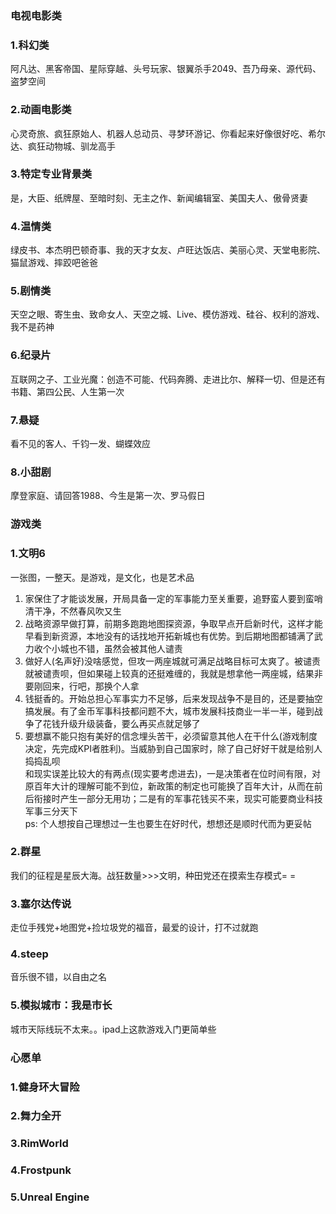 ### 电视电影类
### 1.科幻类
阿凡达、黑客帝国、星际穿越、头号玩家、银翼杀手2049、吾乃母亲、源代码、盗梦空间
### 2.动画电影类
心灵奇旅、疯狂原始人、机器人总动员、寻梦环游记、你看起来好像很好吃、希尔达、疯狂动物城、驯龙高手
### 3.特定专业背景类
是，大臣、纸牌屋、至暗时刻、无主之作、新闻编辑室、美国夫人、傲骨贤妻
### 4.温情类
绿皮书、本杰明巴顿奇事、我的天才女友、卢旺达饭店、美丽心灵、天堂电影院、猫鼠游戏、摔跤吧爸爸
### 5.剧情类
天空之眼、寄生虫、致命女人、天空之城、Live、模仿游戏、硅谷、权利的游戏、我不是药神
### 6.纪录片
互联网之子、工业光魔：创造不可能、代码奔腾、走进比尔、解释一切、但是还有书籍、第四公民、人生第一次
### 7.悬疑
看不见的客人、千钧一发、蝴蝶效应
### 8.小甜剧
摩登家庭、请回答1988、今生是第一次、罗马假日
  
  
### 游戏类
### 1.文明6
一张图，一整天。是游戏，是文化，也是艺术品  
1. 家保住了才能谈发展，开局具备一定的军事能力至关重要，追野蛮人要到蛮哨清干净，不然春风吹又生   
2. 战略资源早做打算，前期多跑跑地图探资源，争取早点开启新时代，这样才能早看到新资源，本地没有的话找地开拓新城也有优势。到后期地图都铺满了武力收个小城也不错，虽然会被其他人谴责    
3. 做好人(名声好)没啥感觉，但攻一两座城就可满足战略目标可太爽了。被谴责就被谴责呗，但如果碰上较真的还挺难缠的，我就是想拿他一两座城，结果非要刚回来，行吧，那换个人拿  
4. 钱挺香的。开始总担心军事实力不足够，后来发现战争不是目的，还是要抽空搞发展。有了金币军事科技都问题不大，城市发展科技商业一半一半，碰到战争了花钱升级升级装备，要么再买点就足够了    
5. 要想赢不能只抱有美好的信念埋头苦干，必须留意其他人在干什么(游戏制度决定，先完成KPI者胜利)。当威胁到自己国家时，除了自己好好干就是给别人捣捣乱呗    
和现实误差比较大的有两点(现实要考虑进去)，一是决策者在位时间有限，对原百年大计的理解可能不到位，新政策的制定也可能换了百年大计，从而在前后衔接时产生一部分无用功；二是有的军事花钱买不来，现实可能要商业科技军事三分天下  
ps: 个人想按自己理想过一生也要生在好时代，想想还是顺时代而为更妥帖   
### 2.群星
我们的征程是星辰大海。战狂数量>>>文明，种田党还在摸索生存模式= =
### 3.塞尔达传说
走位手残党+地图党+捡垃圾党的福音，最爱的设计，打不过就跑
### 4.steep
音乐很不错，以自由之名
### 5.模拟城市：我是市长
城市天际线玩不太来。。ipad上这款游戏入门更简单些

### 心愿单
### 1.健身环大冒险
### 2.舞力全开
### 3.RimWorld
### 4.Frostpunk
### 5.Unreal Engine

